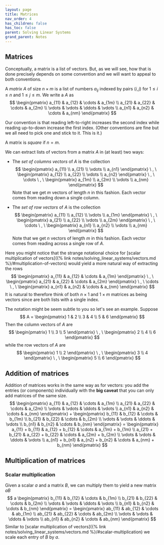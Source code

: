 ```yaml
---
layout: page
title: Matrices
nav_order: 4
has_children: false
has_toc: false
parent: Solving Linear Systems
grand_parent: Notes
---
```


## Matrices 

Conceptually, a matrix is a list of vectors. But, as we will see, how that is done precisely depends 
on some convention and we will want to appeal to both conventions. 

A *matrix* $A$ of size $n \times m$ is a list of numbers $a_{ij}$ indexed by pairs $(i,j)$ for $1 \leq i \leq n$ 
and $1 \leq j \leq m$. We write a $A$ as 
$$
\begin{pmatrix} 
    a_{11} & a_{12} & \cdots & a_{1m} \\
    a_{21} & a_{22} & \cdots & a_{2m} \\
    \vdots & \vdots & \ddots & \vdots \\
    a_{n1} & a_{n2} & \cdots & a_{nm}
\end{pmatrix}
$$

Our convention is that reading left-to-right increases the second index while reading up-to-down increase the 
first index. (Other conventions are fine but we all need to pick one and stick to it. This is it.)

A matrix is *square* if $n = m$. 

We can extract lists of vectors from a matrix $A$ in (at least) two ways:
- The *set of columns vectors* of $A$ is the collection 
$$
\begin{pmatrix} 
    a_{11} \\
    a_{21} \\
    \vdots \\
    a_{n1}
\end{pmatrix} \ , \ 
\begin{pmatrix} 
    a_{12} \\
    a_{22} \\
    \vdots \\
    a_{n2}
\end{pmatrix} \ , \ \cdots \ , \ 
\begin{pmatrix} 
    a_{1m} \\
    a_{2m} \\
    \vdots \\
    a_{nm}
\end{pmatrix}
$$
Note that we get $m$ vectors of length $n$ in this fashion. Each vector comes from reading down a single 
column.

- The *set of row vectors* of $A$ is the collection 
$$
\begin{pmatrix} 
    a_{11} \\
    a_{12} \\
    \vdots \\
    a_{1m}
\end{pmatrix} \ , \ 
\begin{pmatrix} 
    a_{21} \\
    a_{22} \\
    \vdots \\
    a_{2m}
\end{pmatrix} \ , \ \cdots \ , \ 
\begin{pmatrix} 
    a_{n1} \\
    a_{n2} \\
    \vdots \\
    a_{nm}
\end{pmatrix}
$$
Note that we get $n$ vectors of length $m$ in this fashion. Each vector comes from reading across a single 
row of $A$. 

Here you might notice that the strange notational choice for 
[scalar multiplication of vectors]({% link notes/solving_linear_systems/vectors.md %}/#multiplication-of-vectors) 
would yield a more natural 
way of extracting the rows 
$$
\begin{pmatrix} 
    a_{11} &
    a_{12} &
    \cdots &
    a_{1m}
\end{pmatrix} \ , \ 
\begin{pmatrix} 
    a_{21} &
    a_{22} &
    \cdots &
    a_{2m}
\end{pmatrix} \ , \ \cdots \ , \ 
\begin{pmatrix} 
    a_{n1} &
    a_{n2} &
    \cdots &
    a_{nm}
\end{pmatrix}
$$
It is natural to therefore think of both $n \times 1$ and $1 \times m$ matrices as being vectors since are both 
lists with a single index. 

The notation might be seem subtle to you so let's see an example. Suppose 
$$
A = 
\begin{pmatrix}
    1 & 2 \\
    3 & 4 \\
    5 & 6
\end{pmatrix}
$$
Then the column vectors of $A$ are 
$$
\begin{pmatrix}
    1 \\
    3 \\ 
    5
\end{pmatrix} \ , \
\begin{pmatrix}
    2 \\
    4 \\ 
    6
\end{pmatrix}
$$
while the row vectors of $A$ are 
$$
\begin{pmatrix}
    1 \\
    2
\end{pmatrix} \ , \
\begin{pmatrix}
    3 \\
    4 
\end{pmatrix} \ , \
\begin{pmatrix}
    5 \\
    6 
\end{pmatrix}
$$

## Addition of matrices

Addition of matrices works in the same way as for vectors: you add the entries (or components) individually with 
the **big caveat** that you can only add matrices of the same size. 
$$
\begin{pmatrix} 
    a_{11} & a_{12} & \cdots & a_{1m} \\
    a_{21} & a_{22} & \cdots & a_{2m} \\
    \vdots & \vdots & \ddots & \vdots \\
    a_{n1} & a_{n2} & \cdots & a_{nm}
\end{pmatrix} + 
\begin{pmatrix} 
    b_{11} & b_{12} & \cdots & b_{1m} \\
    b_{21} & b_{22} & \cdots & b_{2m} \\
    \vdots & \vdots & \ddots & \vdots \\
    b_{n1} & b_{n2} & \cdots & b_{nm} 
\end{pmatrix} = 
\begin{pmatrix} 
    a_{11} + b_{11} & a_{12} + b_{12} & \cdots & a_{1m} + b_{1m} \\
    a_{21} + b_{21} & a_{22} + b_{22} & \cdots & a_{2m} + b_{2m} \\
    \vdots & \vdots & \ddots & \vdots \\
    a_{n1} + b_{n1} & a_{n2} + b_{n2} & \cdots & a_{nm} + b_{nm}
\end{pmatrix}
$$

## Multiplication of matrices 

### Scalar multiplication 

Given a scalar $a$ and a matrix $B$, we can multiply them to yield a new matrix $aB$
$$ a 
\begin{pmatrix} 
    b_{11} & b_{12} & \cdots & b_{1m} \\
    b_{21} & b_{22} & \cdots & b_{2m} \\
    \vdots & \vdots & \ddots & \vdots \\
    b_{n1} & b_{n2} & \cdots & b_{nm}
\end{pmatrix} = 
\begin{pmatrix} 
    ab_{11} & ab_{12} & \cdots & ab_{1m} \\
    ab_{21} & ab_{22} & \cdots & ab_{2m} \\
    \vdots & \vdots & \ddots & \vdots \\
    ab_{n1} & ab_{n2} & \cdots & ab_{nm}
\end{pmatrix}
$$
Similar to [scalar multiplication of vectors]({% link notes/solving_linear_systems/vectors.md %}/#scalar-multiplication) 
we scale each entry of $B$ by $a$. 
